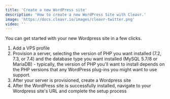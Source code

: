 ```yaml
---
title: 'Create a new WordPress site'
description: 'How to create a new WordPress Site with Cleavr.'
image: 'https://docs.cleavr.io/images/cleavr-twitter.png'
video: ''
---
```


<you-tube video="vcgjE41VCTA"></you-tube>

You can get started with your new Wordpress site in a few clicks.

1. Add a VPS profile
2. Provision a server, selecting the version of PHP you want installed (7.2, 7.3, or 7.4) and the database type you want installed (MySQL 5.7/8 or MariaDB) - typically, the version of PHP you'll want to install depends on the PHP versions that any WordPress plug-ins you might want to use support. 
3. After your server is provisioned, create a Wordpress site
4. After the WordPress site is successfully installed, navigate to your Wordpress site's URL and complete the setup process
